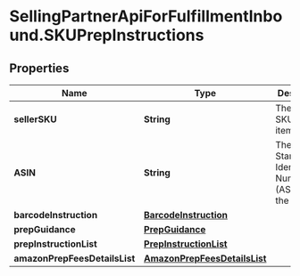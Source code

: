 # SellingPartnerApiForFulfillmentInbound.SKUPrepInstructions

## Properties
Name | Type | Description | Notes
------------ | ------------- | ------------- | -------------
**sellerSKU** | **String** | The seller SKU of the item. | [optional] 
**ASIN** | **String** | The Amazon Standard Identification Number (ASIN) of the item. | [optional] 
**barcodeInstruction** | [**BarcodeInstruction**](BarcodeInstruction.md) |  | [optional] 
**prepGuidance** | [**PrepGuidance**](PrepGuidance.md) |  | [optional] 
**prepInstructionList** | [**PrepInstructionList**](PrepInstructionList.md) |  | [optional] 
**amazonPrepFeesDetailsList** | [**AmazonPrepFeesDetailsList**](AmazonPrepFeesDetailsList.md) |  | [optional] 


